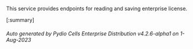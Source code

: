 






This service provides endpoints for reading and saving enterprise license.

[:summary]

###### Auto generated by Pydio Cells Enterprise Distribution v4.2.6-alpha1 on 1-Aug-2023
